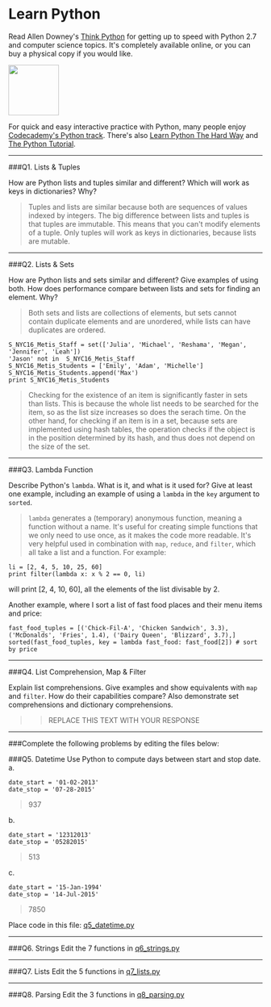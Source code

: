 # Learn Python

Read Allen Downey's [Think Python](http://www.greenteapress.com/thinkpython/) for getting up to speed with Python 2.7 and computer science topics. It's completely available online, or you can buy a physical copy if you would like.

<a href="http://www.greenteapress.com/thinkpython/"><img src="img/think_python.png" style="width: 100px;" target="_blank"></a>

For quick and easy interactive practice with Python, many people enjoy [Codecademy's Python track](http://www.codecademy.com/en/tracks/python). There's also [Learn Python The Hard Way](http://learnpythonthehardway.org/book/) and [The Python Tutorial](https://docs.python.org/2/tutorial/).

---

###Q1. Lists &amp; Tuples

How are Python lists and tuples similar and different? Which will work as keys in dictionaries? Why?

> Tuples and lists are similar because both are sequences of values indexed by integers. The big difference between lists and tuples is that tuples are immutable. This means that you can't modify elements of a tuple. Only tuples will work as keys in dictionaries, because lists are mutable. 

---

###Q2. Lists &amp; Sets

How are Python lists and sets similar and different? Give examples of using both. How does performance compare between lists and sets for finding an element. Why?

> Both sets and lists are collections of elements, but sets cannot contain duplicate elements and are unordered, while lists can have duplicates are ordered. 

``` 
S_NYC16_Metis_Staff = set(['Julia', 'Michael', 'Reshama', 'Megan', 'Jennifer', 'Leah'])
'Jason' not in  S_NYC16_Metis_Staff
S_NYC16_Metis_Students = ['Emily', 'Adam', 'Michelle']
S_NYC16_Metis_Students.append('Max')
print S_NYC16_Metis_Students
```

> Checking for the existence of an item is significantly faster in sets than lists. This is because the whole list needs to be searched for the item, so as the list size increases so does the serach time. On the other hand, for checking if an item is in a set, because sets are implemented using hash tables, the operation checks if the object is in the position determined by its hash, and thus does not depend on the size of the set. 

---

###Q3. Lambda Function

Describe Python's `lambda`. What is it, and what is it used for? Give at least one example, including an example of using a `lambda` in the `key` argument to `sorted`.

> `lambda` generates a (temporary) anonymous function, meaning a function without a name. It's useful for creating simple functions that we only need to use once, as it makes the code more readable. It's very helpful used in combination with `map`, `reduce`, and `filter`, which all take a list and a function. For example: 

```
li = [2, 4, 5, 10, 25, 60]
print filter(lambda x: x % 2 == 0, li) 
``` 

will print [2, 4, 10, 60], all the elements of the list divisable by 2. 

Another example, where I sort a list of fast food places and their menu items and price:

```
fast_food_tuples = [('Chick-Fil-A', 'Chicken Sandwich', 3.3), ('McDonalds', 'Fries', 1.4), ('Dairy Queen', 'Blizzard', 3.7),]
sorted(fast_food_tuples, key = lambda fast_food: fast_food[2]) # sort by price
```

---

###Q4. List Comprehension, Map &amp; Filter

Explain list comprehensions. Give examples and show equivalents with `map` and `filter`. How do their capabilities compare? Also demonstrate set comprehensions and dictionary comprehensions.

>> REPLACE THIS TEXT WITH YOUR RESPONSE

---

###Complete the following problems by editing the files below:

###Q5. Datetime
Use Python to compute days between start and stop date.   
a.  

```
date_start = '01-02-2013'    
date_stop = '07-28-2015'
```

> 937

b.  
```
date_start = '12312013'  
date_stop = '05282015'  
```

> 513

c.  
```
date_start = '15-Jan-1994'      
date_stop = '14-Jul-2015'  
```

> 7850

Place code in this file: [q5_datetime.py](python/q5_datetime.py)

---

###Q6. Strings
Edit the 7 functions in [q6_strings.py](python/q6_strings.py)

---

###Q7. Lists
Edit the 5 functions in [q7_lists.py](python/q7_lists.py)

---

###Q8. Parsing
Edit the 3 functions in [q8_parsing.py](python/q8_parsing.py)





